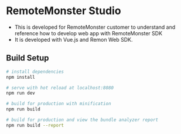 # RemoteMonster Studio
- This is developed for RemoteMonster customer to understand and reference how to develop web app with RemoteMonster SDK
- It is developed with Vue.js and Remon Web SDK.

## Build Setup

``` bash
# install dependencies
npm install

# serve with hot reload at localhost:8080
npm run dev

# build for production with minification
npm run build

# build for production and view the bundle analyzer report
npm run build --report
```

